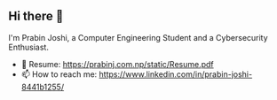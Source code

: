 ## Hi there 👋
I'm Prabin Joshi, a Computer Engineering Student and a Cybersecurity Enthusiast.

<!--
**JoshiPrabin/JoshiPrabin** is a ✨ _special_ ✨ repository because its `README.md` (this file) appears on your GitHub profile.

Here are some ideas to get you started:

- 🔭 I’m currently working on ...
- 🌱 I’m currently learning ...
- 👯 I’m looking to collaborate on ...
- 🤔 I’m looking for help with ...
- ⚡ Fun fact: ...
-->
- 💬 Resume: https://prabinj.com.np/static/Resume.pdf
- 📫 How to reach me: https://www.linkedin.com/in/prabin-joshi-8441b1255/

